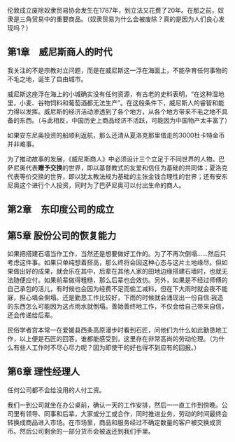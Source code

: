 伦敦成立废除奴隶贸易协会发生在1787年，到立法又花费了20年。在那之前，奴隶是三角贸易中的重要商品。（奴隶贸易为什么会被废除？真的是因为人们良心发现吗？）

## 第1章　威尼斯商人的时代

我关注的不是宗教对立问题，而是在威尼斯这一浮在海面上，不能孕育任何事物的不毛之地，诞生了自由城市。

威尼斯这座浮在海上的小城确实没有任何资源，有古老的史料表明，“在这种湿地里，小麦、谷物饲料和葡萄酒都无法生产”。在这般条件下，威尼斯人的睿智和能力得以发挥。威尼斯的经济活动渗透到了各个地方，从各个地方带来不毛之地不具备的东西。（与此相反，中国历史上商品经济不活跃，可能因为中国物产太丰富了）

如果安东尼奥投资的船顺利返航，那么还清从夏洛克那里借走的3000杜卡特金币并非难事。

为了推动故事的发展，《威尼斯商人》中必须设计三个立足于不同世界的人物。巴萨尼奥代表**赠予交换**的世界，即以基督教式的友爱和信任为基础的共同体；夏洛克代表等价交换的世界，即以犹太教法规为基础的主张金钱合理性的世界；还有安东尼奥这个进行个人投资，同时为了巴萨尼奥可以付出生命的商人。

## 第2章　东印度公司的成立

## 第5章 股份公司的恢复能力

如果把搭建石墙当作工作，当然还是想要做好工作的。为了不再次倒塌……然后只考虑这件事。如果只单纯想着搭高，那么终将会因这种心态与这片土地缘尽。但如果做出好的成果，就会乐在其中，后辈在其他人家的田地边缘搭建石墙时，也就无法随便应付。如果前辈做得粗糙，那么后辈也会效仿。另外，如果是不经过师傅的自己承包的活儿，有时候也会因为经费不足而偷工减料，但在下大雨时就会夜不能寐，担心墙会倒塌。还是勤恳工作比较好，下雨的时候就会涌现出一份自信:我造的东西怎么可能因为这点雨水就倒塌。善始善终地工作，不仅会给自己带来自信，还会传递给后辈。

民俗学者宫本常一在爱媛县西条高原漫步时看到石匠，问他们为什么如此勤恳地工作，以上便是石匠的回答。谁都能感受到，这里存在非常高尚的劳动伦理。（为什么有些人工作时不尽心尽力呢？因为即使干的好也得不到应有的回报。）

## 第6章 理性经理人

任何公司都不会给没用的人付工资。

我们一到公司就坐在办公桌前，确认一天的工作安排，然后一一直工作到傍晚。公司里有领导、同事和后辈，大家或分工或合作，同时推进业务，劳动的时间最终会转换成商品进入市场。在市场里，商品和服务经过不确定数量的客户被交换成货币。然后公司剩余的一部分货币会被返还到我们手里。